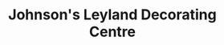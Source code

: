 ---
title: "Johnson's Leyland Decorating Centre"
url: /dublin/johnsons-leyland-decorating-centre/
shop: Farben
---